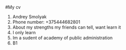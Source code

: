 #My cv
1. Andrey Smolyak
2. Phone number: +375444682801
3. About my strengths my friends can tell, want learn it
4. I only learn
5. Im a sudent of academy of public administration
6. B1